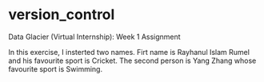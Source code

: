 # version_control
Data Glacier (Virtual Internship): Week 1 Assignment

In this exercise, I insterted two names. Firt name is Rayhanul Islam Rumel and his favourite sport is Cricket. The second person is Yang Zhang whose favourite sport is Swimming.
